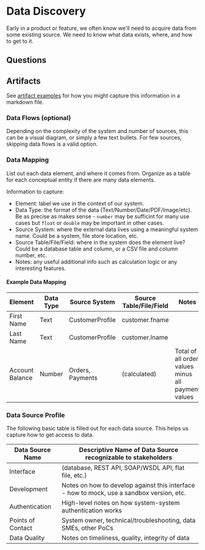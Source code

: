 # Data Discovery

Early in a product or feature, we often know we'll need to acquire data from some existing source. We need to know what data exists, where, and how to get to it.

## Questions


## Artifacts

See [artifact examples](data-discovery-artifact-example.md) for how you might capture this information in a markdown file.

### Data Flows (optional)

Depending on the complexity of the system and number of sources, this can be a visual diagram, or simply a few text bullets. For few sources, skipping data flows is a valid option.

### Data Mapping

List out each data element, and where it comes from. Organize as a table for each conceptual entity if there are many data elements.

Information to capture:

* Element: label we use in the context of our system.
* Data Type: the format of the data (Text/Number/Date/PDF/Image/etc). Be as precise as makes sense - `number` may be sufficint for many use cases but `float` or `double` may be important in other cases.
* Source System: where the external data lives using a meaningful system name. Could be a system, file store location, etc.
* Source Table/File/Field: where in the system does the element live? Could be a database table and column, or a CSV file and column number, etc.
* Notes: any useful additional info such as calculation logic or any interesting features.

#### Example Data Mapping

| Element | Data Type | Source System | Source Table/File/Field | Notes |
| --- | --- | --- | --- | --- |
| First Name | Text | CustomerProfile | customer.fname | |
| Last Name | Text | CustomerProfile | customer.lname | |
| Account Balance | Number | Orders, Payments | (calculated) | Total of all order values minus all payment values |


### Data Source Profile

The following basic table is filled out for each data source. This helps us capture how to get access to data. 

| Data Source Name | Descriptive Name of Data Source recognizable to stakeholders |
| --- | --- |
| Interface | (database, REST API, SOAP/WSDL API, flat file, etc.) |
| Development | Notes on how to develop against this interface - how to mock, use a sandbox version, etc. |
| Authentication | High-level notes on how system-system authentication works |
| Points of Contact | System owner, technical/troubleshooting, data SMEs, other PoCs |
| Data Quality | Notes on timeliness, quality, integrity of data |

